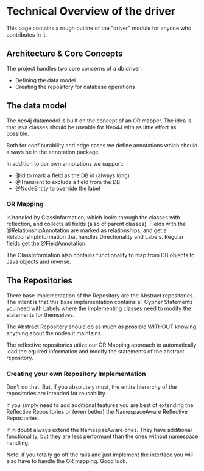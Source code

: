 # Technical Overview of the driver

This page contains a rough outline of the "driver" module for anyone who contributes in it.

## Architecture & Core Concepts

The project handles two core concerns of a db driver:
- Defining the data model.
- Creating the repository for database operations

## The data model

The neo4j datamodel is built on the concept of an OR mapper. The idea is that java classes should be useable for Neo4J with as little effort as possible.

Both for confiburability and edge cases we define annotations which should always be in the annotation package.

In addition to our own annotations we support:
- @Id to mark a field as the DB id (always long)
- @Transient to exclude a field from the DB
- @NodeEntity to override the label

### OR Mapping

Is handled by ClassInformation, which looks through the classes with reflection, and collects all fields (also of parent classes). Fields with the @RelationshipAnnotation are marked as relationships, and get a RelationshipInformation that handles Directionality and Labels. Regular fields get the @FieldAnnotation.

The ClassInformation also contains functionality to map from DB objects to Java objects and reverse.

## The Repositories

There base implementation of the Repository are the Abstract repositories. The intent is that this base implementation contains all Cypher Statements you need with Labels where the implementing classes need to modify the statements for themselves.

The Abstract Repository should do as much as possible WITHOUT knowing anything about the nodes it maintains.

The reflective repositories utiize our OR Mapping approach to automatically load the equired information and modify the statements of the abstract repository. 

### Creating your own Repository Implementation

Don't do that. But, if you absolutely must, the entire hierarchy of the repositories are intended for reusability.

If you simply need to add additional features you are best of extending the Reflective Repositories or (even better) the NamespaceAware Reflective Repositories.

If in doubt always extend the NamespaeAware ones. They have additional functionality, but they are less performant than the ones without namespace handling.

Note: if you totally go off the rails and just implement the interface you will also have to handle the OR mapping. Good luck.

